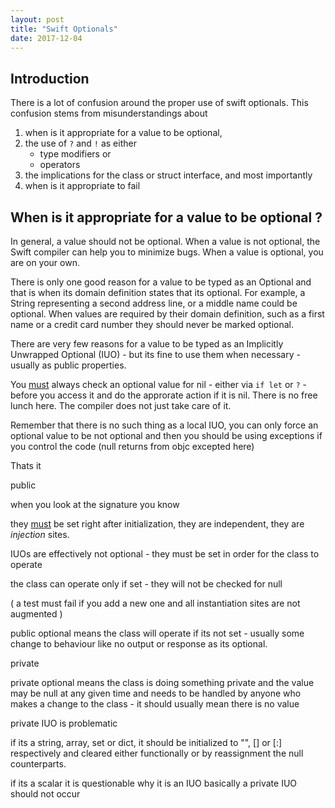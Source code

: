 ```yaml
---
layout: post
title: "Swift Optionals"
date: 2017-12-04
---
```


## Introduction

There is a lot of confusion around the proper use of swift optionals. This confusion stems from misunderstandings about

1. when is it appropriate for a value to be optional,
2. the use of `?` and `!` as either 
   - type modifiers or
   - operators
3.  the implications for the  class or struct  interface, and most importantly
4. when is it appropriate to fail



## When is it appropriate for a value to be optional ?

In general, a value should not be optional. When a value is not optional, the Swift compiler can help you to minimize bugs. When a value is optional, you are on your own. 

There is only one good reason for a value to be typed as an Optional and that is when its domain definition states that its optional. For example, a String representing a second address line, or a middle name could be optional. When values are required by their domain definition, such as a first name or a credit card number they should never be marked optional. 

There are very few reasons for a value to be typed as an Implicitly Unwrapped Optional (IUO) - but its fine to use them when necessary - usually as public properties.

You <u>must</u> always check an optional value for nil - either via `if let` or `?` - before you access it and do the approrate action if it is nil. There is no free lunch here. The compiler does not just take care of it.



Remember that there is no such thing as a local IUO, you can only force an optional value to be not optional and then you should be using exceptions if you control the code (null returns from objc excepted here)

Thats it



public

when you look at the signature you know 

they <u>must</u> be set right after initialization, they are independent, they are *injection* sites.

IUOs are effectively not optional - they must be set in order for the class to operate

the class can operate only if set - they will not be checked for null

( a test must fail if you add a new one and all instantiation sites are not augmented )

public optional means the class will operate if its not set - usually some change to behaviour like no output or response as its optional.



private 

private optional means the class is doing something private and the value may be null at any given time and needs to be handled by anyone who makes a change to the class - it should usually mean there is no value



private IUO is problematic 

if its a string, array, set or dict, it should be initialized to "", [] or [:]  respectively and cleared either functionally or by reassignment the null counterparts.

if its a scalar it is questionable why it is an IUO basically a private IUO should not occur

